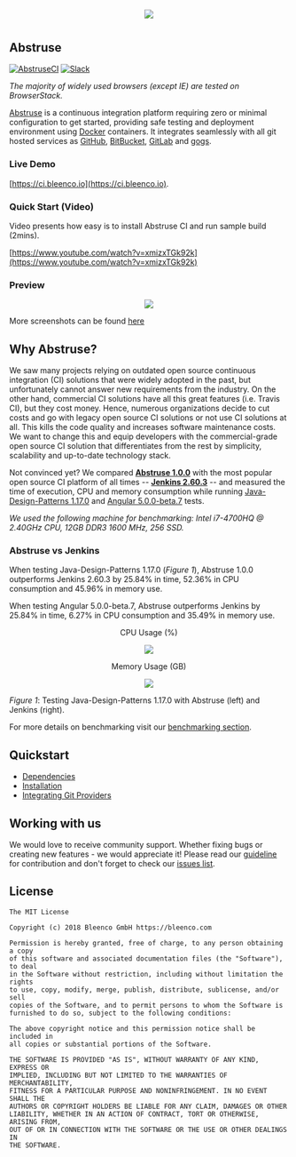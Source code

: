 <p align="center" style="margin: 20px 0 40px 0;">
  <img src="https://user-images.githubusercontent.com/1796022/41514005-9e827b86-72a3-11e8-9ca5-67736d9cab3e.png">
</p>

## Abstruse

[![AbstruseCI](https://ci.bleenco.io/badge/1)](https://ci.bleenco.io/repo/1)
[![Slack](https://slackin-xxrlxvwnmd.now.sh/badge.svg)](https://join.slack.com/t/abstruse/shared_invite/enQtNDI0MzUxMTQ1OTExLTMyNGRiYjllMTQ4NjkzZDkwNDM4NGIwMGM2YjA5NjFmNzI3MzdkMWExYWRlNWQ1N2NjNzI4NDlhOTFmNGM5ZTM)

*The majority of widely used browsers (except IE) are tested on BrowserStack.*

[Abstruse](https://abstruse.bleenco.io/) is a continuous integration platform requiring zero or minimal configuration to get started, providing safe testing and deployment environment using [Docker](https://docker.github.io/) containers. It integrates seamlessly with all git hosted services as [GitHub](https://github.com/), [BitBucket](https://bitbucket.org/), [GitLab](https://about.gitlab.com/) and [gogs](https://gogs.io/).

### Live Demo

[https://ci.bleenco.io](https://ci.bleenco.io).

### Quick Start (Video)

Video presents how easy is to install Abstruse CI and run sample build (2mins).

[https://www.youtube.com/watch?v=xmizxTGk92k](https://www.youtube.com/watch?v=xmizxTGk92k)

### Preview

<p align="center">
  <img src="https://user-images.githubusercontent.com/1796022/35201536-9103e1e8-ff1c-11e7-9461-1dc168629597.png">
</p>

More screenshots can be found [here](docs/SCREENSHOTS.md)

## Why Abstruse?
We saw many projects relying on outdated open source continuous integration (CI) solutions that were widely adopted in the past, but unfortunately cannot answer new requirements from the industry. On the other hand, commercial CI solutions have all this great features (i.e. Travis CI), but they cost money. Hence, numerous organizations decide to cut costs and go with legacy open source CI solutions or not use CI solutions at all. This kills the code quality and increases software maintenance costs. We want to change this and equip developers with the commercial-grade open source CI solution that differentiates from the rest by simplicity, scalability and up-to-date technology stack.

Not convinced yet? We compared **[Abstruse 1.0.0](https://github.com/bleenco/abstruse)** with the most popular open source CI platform of all times -- **[Jenkins 2.60.3](https://github.com/jenkinsci/jenkins)** -- and measured the time of execution, CPU and memory consumption while running [Java-Design-Patterns 1.17.0](https://github.com/iluwatar/java-design-patterns) and [Angular 5.0.0-beta.7](https://github.com/angular/angular) tests.

*We used the following machine for benchmarking:
Intel i7-4700HQ @ 2.40GHz CPU, 12GB DDR3 1600 MHz, 256 SSD.*

### **Abstruse vs Jenkins**
When testing Java-Design-Patterns 1.17.0 (*Figure 1*), Abstruse 1.0.0 outperforms Jenkins 2.60.3 by 25.84% in time, 52.36% in CPU consumption and 45.96% in memory use.

When testing Angular 5.0.0-beta.7, Abstruse outperforms Jenkins by 25.84% in time, 6.27% in CPU consumption and 35.49% in memory use.

<p align="center">
  CPU Usage (%)
</p>

<p align="center">
  <img src="https://user-images.githubusercontent.com/3041169/31200826-a2b4292c-a95c-11e7-8d73-c395f7b37355.jpg">
</p>

<p align="center">
  Memory Usage (GB)
</p>

<p align="center">
  <img src="https://user-images.githubusercontent.com/3041169/31200825-a2b3ab3c-a95c-11e7-9d0e-7c48af6730f9.jpg">
</p>

*Figure 1*: Testing Java-Design-Patterns 1.17.0 with Abstruse (left) and Jenkins (right).

For more details on benchmarking visit our [benchmarking section](docs/BENCHMARKING.md).

## Quickstart
* [Dependencies](docs/DEPENDENCIES.md)
* [Installation](docs/INSTALLATION.md)
* [Integrating Git Providers](docs/INTEGRATING_GIT_PROVIDERS.md)

## Working with us

We would love to receive community support. Whether fixing bugs or creating new features - we would appreciate it! Please read our [guideline](CONTRIBUTION.md) for contribution and don't forget to check our [issues list](https://github.com/bleenco/abstruse/issues).

## License

```
The MIT License

Copyright (c) 2018 Bleenco GmbH https://bleenco.com

Permission is hereby granted, free of charge, to any person obtaining a copy
of this software and associated documentation files (the "Software"), to deal
in the Software without restriction, including without limitation the rights
to use, copy, modify, merge, publish, distribute, sublicense, and/or sell
copies of the Software, and to permit persons to whom the Software is
furnished to do so, subject to the following conditions:

The above copyright notice and this permission notice shall be included in
all copies or substantial portions of the Software.

THE SOFTWARE IS PROVIDED "AS IS", WITHOUT WARRANTY OF ANY KIND, EXPRESS OR
IMPLIED, INCLUDING BUT NOT LIMITED TO THE WARRANTIES OF MERCHANTABILITY,
FITNESS FOR A PARTICULAR PURPOSE AND NONINFRINGEMENT. IN NO EVENT SHALL THE
AUTHORS OR COPYRIGHT HOLDERS BE LIABLE FOR ANY CLAIM, DAMAGES OR OTHER
LIABILITY, WHETHER IN AN ACTION OF CONTRACT, TORT OR OTHERWISE, ARISING FROM,
OUT OF OR IN CONNECTION WITH THE SOFTWARE OR THE USE OR OTHER DEALINGS IN
THE SOFTWARE.
```
